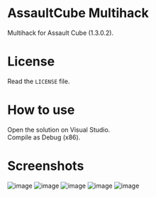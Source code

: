 # AssaultCube Multihack
Multihack for Assault Cube (1.3.0.2).  

# License
Read the `LICENSE` file.

# How to use
Open the solution on Visual Studio.  
Compile as Debug (x86).  

# Screenshots
![image](https://github.com/user-attachments/assets/7a9e5aa2-7788-4d2a-88e2-4a00709d1ca1)
![image](https://github.com/user-attachments/assets/bb3a7755-5441-4085-8490-ad207d25ed63)
![image](https://github.com/user-attachments/assets/993035a5-aa42-4a8f-924d-41cd91bac014)
![image](https://github.com/user-attachments/assets/3169ace7-8486-44f2-9827-3ddebcc7871a)
![image](https://github.com/user-attachments/assets/9a401bf7-42fd-4e14-9de3-59878b13eaa9)
